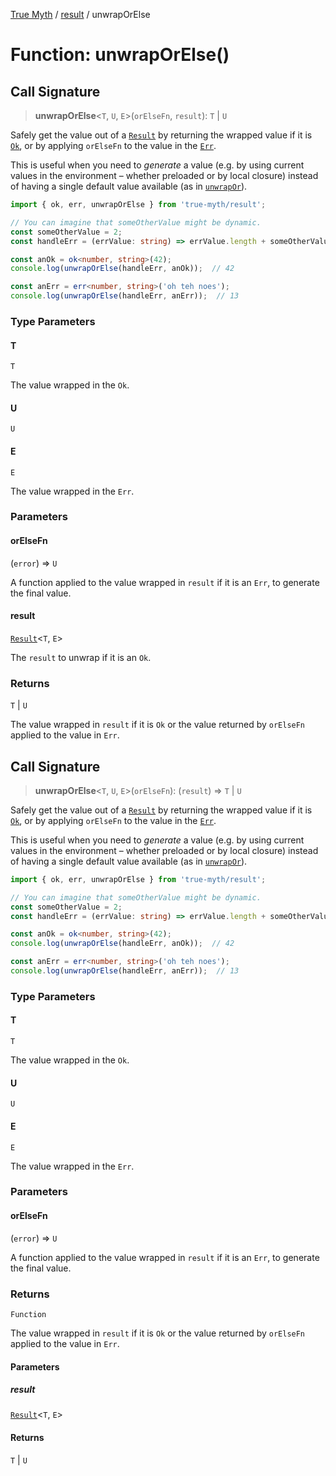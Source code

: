 [True Myth](../../index.md) / [result](../index.md) / unwrapOrElse

# Function: unwrapOrElse()

## Call Signature

> **unwrapOrElse**\<`T`, `U`, `E`\>(`orElseFn`, `result`): `T` \| `U`

Safely get the value out of a [`Result`](../classes/Result.md) by returning the wrapped
value if it is [`Ok`](../interfaces/Ok.md), or by applying `orElseFn` to the value in the
[`Err`](../interfaces/Err.md).

This is useful when you need to *generate* a value (e.g. by using current
values in the environment – whether preloaded or by local closure) instead of
having a single default value available (as in [`unwrapOr`](unwrapOr.md)).

```ts
import { ok, err, unwrapOrElse } from 'true-myth/result';

// You can imagine that someOtherValue might be dynamic.
const someOtherValue = 2;
const handleErr = (errValue: string) => errValue.length + someOtherValue;

const anOk = ok<number, string>(42);
console.log(unwrapOrElse(handleErr, anOk));  // 42

const anErr = err<number, string>('oh teh noes');
console.log(unwrapOrElse(handleErr, anErr));  // 13
```

### Type Parameters

#### T

`T`

The value wrapped in the `Ok`.

#### U

`U`

#### E

`E`

The value wrapped in the `Err`.

### Parameters

#### orElseFn

(`error`) => `U`

A function applied to the value wrapped in `result` if it is
                an `Err`, to generate the final value.

#### result

[`Result`](../classes/Result.md)\<`T`, `E`\>

The `result` to unwrap if it is an `Ok`.

### Returns

`T` \| `U`

The value wrapped in `result` if it is `Ok` or the value
                returned by `orElseFn` applied to the value in `Err`.

## Call Signature

> **unwrapOrElse**\<`T`, `U`, `E`\>(`orElseFn`): (`result`) => `T` \| `U`

Safely get the value out of a [`Result`](../classes/Result.md) by returning the wrapped
value if it is [`Ok`](../interfaces/Ok.md), or by applying `orElseFn` to the value in the
[`Err`](../interfaces/Err.md).

This is useful when you need to *generate* a value (e.g. by using current
values in the environment – whether preloaded or by local closure) instead of
having a single default value available (as in [`unwrapOr`](unwrapOr.md)).

```ts
import { ok, err, unwrapOrElse } from 'true-myth/result';

// You can imagine that someOtherValue might be dynamic.
const someOtherValue = 2;
const handleErr = (errValue: string) => errValue.length + someOtherValue;

const anOk = ok<number, string>(42);
console.log(unwrapOrElse(handleErr, anOk));  // 42

const anErr = err<number, string>('oh teh noes');
console.log(unwrapOrElse(handleErr, anErr));  // 13
```

### Type Parameters

#### T

`T`

The value wrapped in the `Ok`.

#### U

`U`

#### E

`E`

The value wrapped in the `Err`.

### Parameters

#### orElseFn

(`error`) => `U`

A function applied to the value wrapped in `result` if it is
                an `Err`, to generate the final value.

### Returns

`Function`

The value wrapped in `result` if it is `Ok` or the value
                returned by `orElseFn` applied to the value in `Err`.

#### Parameters

##### result

[`Result`](../classes/Result.md)\<`T`, `E`\>

#### Returns

`T` \| `U`
